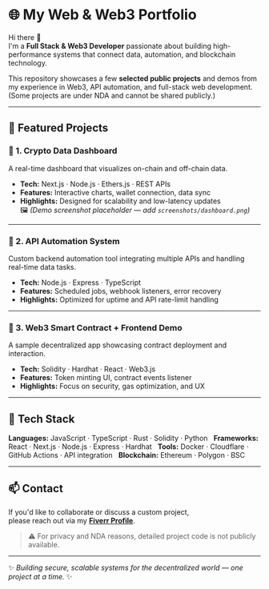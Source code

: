 # 🌐 My Web & Web3 Portfolio

Hi there 👋  
I'm a **Full Stack & Web3 Developer** passionate about building high-performance systems that connect data, automation, and blockchain technology.

This repository showcases a few **selected public projects** and demos from my experience in Web3, API automation, and full-stack web development.  
(Some projects are under NDA and cannot be shared publicly.)

---

## 🚀 Featured Projects

### 🔹 1. Crypto Data Dashboard  
A real-time dashboard that visualizes on-chain and off-chain data.    
- **Tech:** Next.js · Node.js · Ethers.js · REST APIs    
- **Features:** Interactive charts, wallet connection, data sync  
- **Highlights:** Designed for scalability and low-latency updates  
🖼️ *(Demo screenshot placeholder — add `screenshots/dashboard.png`)*    

---

### 🔹 2. API Automation System  
Custom backend automation tool integrating multiple APIs and handling real-time data tasks.  
- **Tech:** Node.js · Express · TypeScript  
- **Features:** Scheduled jobs, webhook listeners, error recovery  
- **Highlights:** Optimized for uptime and API rate-limit handling  

---

### 🔹 3. Web3 Smart Contract + Frontend Demo  
A sample decentralized app showcasing contract deployment and interaction.  
- **Tech:** Solidity · Hardhat · React · Web3.js  
- **Features:** Token minting UI, contract events listener  
- **Highlights:** Focus on security, gas optimization, and UX  

---

## 🧰 Tech Stack
**Languages:** JavaScript · TypeScript · Rust · Solidity · Python    
**Frameworks:** React · Next.js · Node.js · Express · Hardhat    
**Tools:** Docker · Cloudflare · GitHub Actions · API integration    
**Blockchain:** Ethereum · Polygon · BSC    

---

## 📫 Contact
If you'd like to collaborate or discuss a custom project,  
please reach out via my **[Fiverr Profile](https://www.fiverr.com/)**.    
> ⚠️ For privacy and NDA reasons, detailed project code is not publicly available.  

---

✨ *Building secure, scalable systems for the decentralized world — one project at a time.* ✨
